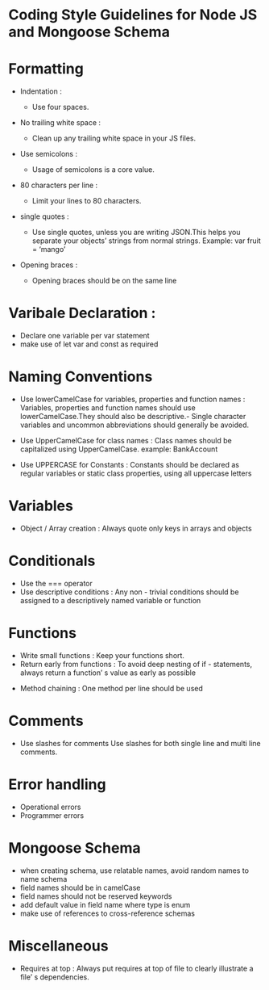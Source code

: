 # Coding Style Guidelines for Node JS and Mongoose Schema

# Formatting

- Indentation :

  - Use four spaces.

- No trailing white space :

  - Clean up any trailing white space in your JS files.

- Use semicolons :

  - Usage of semicolons is a core value.

- 80 characters per line :

  - Limit your lines to 80 characters.

- single quotes :
  - Use single quotes, unless you are writing JSON.This helps you separate your objects’ strings from normal strings. Example: var fruit = ‘mango’

- Opening braces :
  - Opening braces should be on the same line

# Varibale Declaration :

- Declare one variable per var statement
- make use of let var and const as required

# Naming Conventions

- Use lowerCamelCase for variables, properties and function names : Variables, properties and function names should use lowerCamelCase.They should also be descriptive.- Single character variables and uncommon abbreviations should generally be avoided.
- Use UpperCamelCase for class names : Class names should be capitalized using UpperCamelCase. example: BankAccount

- Use UPPERCASE for Constants : Constants should be declared as regular variables or static class properties, using all uppercase letters

# Variables

- Object / Array creation : Always quote only keys in arrays and objects

# Conditionals

- Use the === operator
- Use descriptive conditions : Any non - trivial conditions should be assigned to a descriptively named variable or function

# Functions

- Write small functions : Keep your functions short.
- Return early from functions : To avoid deep nesting of if - statements, always return a function’ s value as early as possible

* Method chaining : One method per line should be used

# Comments

- Use slashes for comments
  Use slashes for both single line and multi line comments.

# Error handling

- Operational errors
- Programmer errors

# Mongoose Schema

- when creating schema, use relatable names, avoid random names to name schema
- field names should be in camelCase
- field names should not be reserved keywords
- add default value in field name where type is enum 
- make use of references to cross-reference schemas

# Miscellaneous

- Requires at top : Always put requires at top of file to clearly illustrate a file’ s dependencies.

